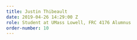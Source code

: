 ```yaml
---
title: Justin Thibeault
date: 2019-04-26 14:29:00 Z
role: Student at UMass Lowell, FRC 4176 Alumnus
order-number: 10
---
```


